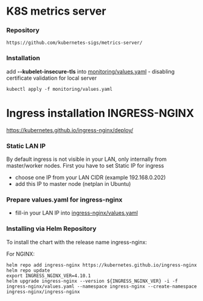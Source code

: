 # K8S metrics server

### Repository

```
https://github.com/kubernetes-sigs/metrics-server/
```

### Installation

add **--kubelet-insecure-tls** into [monitoring/values.yaml](monitoring/values.yaml) - disabling certificate validation for local server

```
kubectl apply -f monitoring/values.yaml
```

# Ingress installation INGRESS-NGINX

https://kubernetes.github.io/ingress-nginx/deploy/

###  Static LAN IP
By default ingress is not visible in your LAN, only internally from master/worker nodes.
First you have to set Static IP for ingress

- choose one IP from your LAN CIDR (example 192.168.0.202)
- add this IP to master node (netplan in Ubuntu)

### Prepare values.yaml for ingress-nginx

 - fill-in your LAN IP into [ingress-nginx/values.yaml](ingress-nginx/values.yaml)

### Installing via Helm Repository

To install the chart with the release name ingress-nginx:

For NGINX:

    helm repo add ingress-nginx https://kubernetes.github.io/ingress-nginx
    helm repo update
    export INGRESS_NGINX_VER=4.10.1
    helm upgrade ingress-nginx --version ${INGRESS_NGINX_VER} -i -f ingress-nginx/values.yaml --namespace ingress-nginx --create-namespace ingress-nginx/ingress-nginx
